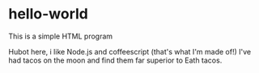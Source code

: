 # hello-world
This is a simple HTML program


Hubot here, i like Node.js and coffeescript (that's what I'm made of!)
I've had tacos on the moon and find them far superior to Eath tacos.
